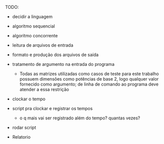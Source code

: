 TODO:

- decidir a linguagem
- algoritmo sequencial
- algoritmo concorrente
- leitura de arquivos de entrada
- formato e produção dos arquivos de saída
- tratamento de argumento na entrada do programa
  - Todas as matrizes utilizadas como casos de teste para este
trabalho possuem dimensões como potências de base 2, logo qualquer valor fornecido como argumento;
de linha de comando ao programa deve atender a essa restrição
- clockar o tempo
- script pra clockar e registrar os tempos
  - o q mais vai ser registrado além do tempo? quantas vezes?
- rodar script

- Relatorio
